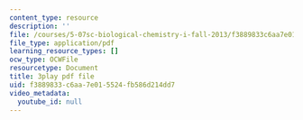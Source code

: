 ```yaml
---
content_type: resource
description: ''
file: /courses/5-07sc-biological-chemistry-i-fall-2013/f3889833c6aa7e015524fb586d214dd7_GrrEdi84cV4.pdf
file_type: application/pdf
learning_resource_types: []
ocw_type: OCWFile
resourcetype: Document
title: 3play pdf file
uid: f3889833-c6aa-7e01-5524-fb586d214dd7
video_metadata:
  youtube_id: null
---
```

